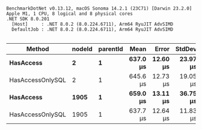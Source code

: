 ```

BenchmarkDotNet v0.13.12, macOS Sonoma 14.2.1 (23C71) [Darwin 23.2.0]
Apple M1, 1 CPU, 8 logical and 8 physical cores
.NET SDK 8.0.201
  [Host]     : .NET 8.0.2 (8.0.224.6711), Arm64 RyuJIT AdvSIMD
  DefaultJob : .NET 8.0.2 (8.0.224.6711), Arm64 RyuJIT AdvSIMD


```
| Method           | nodeId | parentId | Mean     | Error    | StdDev   | Gen0   | Allocated |
|----------------- |------- |--------- |---------:|---------:|---------:|-------:|----------:|
| **HasAccess**        | **2**      | **1**        | **637.0 μs** | **12.60 μs** | **23.97 μs** | **1.9531** |  **13.09 KB** |
| HasAccessOnlySQL | 2      | 1        | 645.6 μs | 12.73 μs | 19.05 μs | 1.9531 |  14.03 KB |
| **HasAccess**        | **1905**   | **1**        | **659.0 μs** | **13.11 μs** | **36.75 μs** | **1.9531** |  **13.99 KB** |
| HasAccessOnlySQL | 1905   | 1        | 637.7 μs | 12.64 μs | 11.83 μs | 1.9531 |  14.68 KB |

